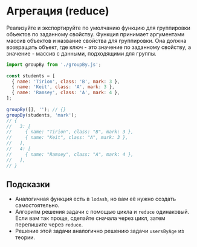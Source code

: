 # Агрегация (reduce)

Реализуйте и экспортируйте по умолчанию функцию для группировки объектов по заданному свойству. Функция принимает аргументами массив объектов и название свойства для группировки. Она должна возвращать объект, где ключ - это значение по заданному свойству, а значение - массив с данными, подходящими для группы.

```js
import groupBy from './groupBy.js';
 
const students = [
  { name: 'Tirion', class: 'B', mark: 3 },
  { name: 'Keit', class: 'A', mark: 3 },
  { name: 'Ramsey', class: 'A', mark: 4 },
];
 
groupBy([], ''); // {}
groupBy(students, 'mark');
// {
//   3: [
//     { name: "Tirion", class: "B", mark: 3 },
//     { name: "Keit", class: "A", mark: 3 },
//   ],
//   4: [
//     { name: "Ramsey", class: "A", mark: 4 },
//   ],
// }
```

## Подсказки

- Аналогичная функция есть в `lodash`, но вам её нужно создать самостоятельно.
- Алгоритм решения задачи с помощью цикла и `reduce` одинаковый. Если вам так проще, сделайте сначала через цикл, затем перепишите через `reduce`.
- Решение этой задачи аналогично решению задачи `usersByAge` из теории.